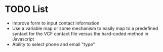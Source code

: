 # TODO List

* Improve form to input contact information
* Use a variable map or some mechanism to easily map to a predefined syntaxt for the VCF contact file versus the hard-coded method in Javascript
* Ability to select phone and email "type"
